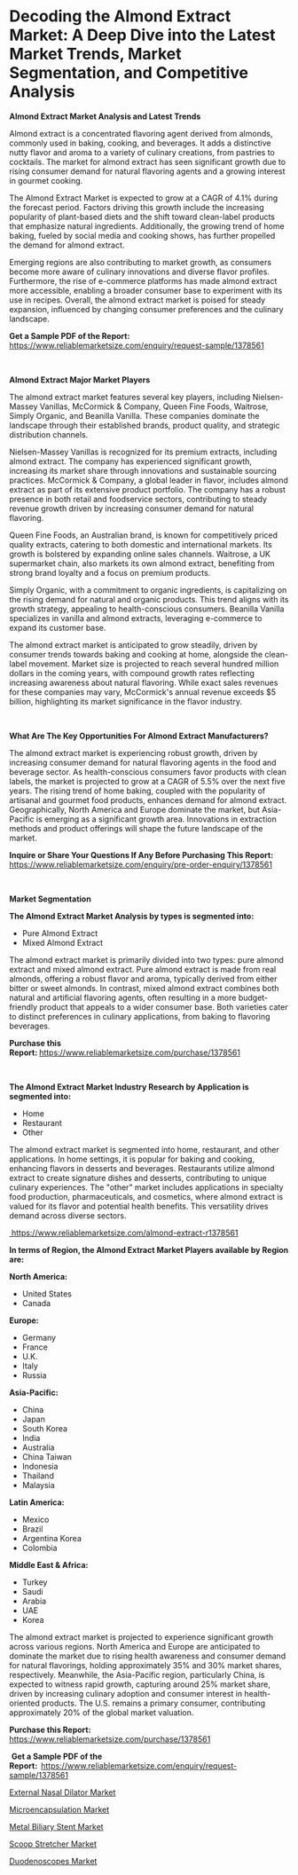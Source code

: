 <p><h1>Decoding the Almond Extract Market: A Deep Dive into the Latest Market Trends, Market Segmentation, and Competitive Analysis</h1></p><p><strong>Almond Extract Market Analysis and Latest Trends</strong></p>
<p><p>Almond extract is a concentrated flavoring agent derived from almonds, commonly used in baking, cooking, and beverages. It adds a distinctive nutty flavor and aroma to a variety of culinary creations, from pastries to cocktails. The market for almond extract has seen significant growth due to rising consumer demand for natural flavoring agents and a growing interest in gourmet cooking.</p><p>The Almond Extract Market is expected to grow at a CAGR of 4.1% during the forecast period. Factors driving this growth include the increasing popularity of plant-based diets and the shift toward clean-label products that emphasize natural ingredients. Additionally, the growing trend of home baking, fueled by social media and cooking shows, has further propelled the demand for almond extract.</p><p>Emerging regions are also contributing to market growth, as consumers become more aware of culinary innovations and diverse flavor profiles. Furthermore, the rise of e-commerce platforms has made almond extract more accessible, enabling a broader consumer base to experiment with its use in recipes. Overall, the almond extract market is poised for steady expansion, influenced by changing consumer preferences and the culinary landscape.</p></p>
<p><strong>Get a Sample PDF of the Report:&nbsp;</strong> <a href="https://www.reliablemarketsize.com/enquiry/request-sample/1378561?utm_campaign=3117&utm_medium=2&utm_source=Github&utm_content=ia&utm_term=07042025&utm_id=almond-extract">https://www.reliablemarketsize.com/enquiry/request-sample/1378561</a></p>
<p>&nbsp;</p>
<p><strong>Almond Extract Major Market Players</strong></p>
<p><p>The almond extract market features several key players, including Nielsen-Massey Vanillas, McCormick & Company, Queen Fine Foods, Waitrose, Simply Organic, and Beanilla Vanilla. These companies dominate the landscape through their established brands, product quality, and strategic distribution channels.</p><p>Nielsen-Massey Vanillas is recognized for its premium extracts, including almond extract. The company has experienced significant growth, increasing its market share through innovations and sustainable sourcing practices. McCormick & Company, a global leader in flavor, includes almond extract as part of its extensive product portfolio. The company has a robust presence in both retail and foodservice sectors, contributing to steady revenue growth driven by increasing consumer demand for natural flavoring.</p><p>Queen Fine Foods, an Australian brand, is known for competitively priced quality extracts, catering to both domestic and international markets. Its growth is bolstered by expanding online sales channels. Waitrose, a UK supermarket chain, also markets its own almond extract, benefiting from strong brand loyalty and a focus on premium products.</p><p>Simply Organic, with a commitment to organic ingredients, is capitalizing on the rising demand for natural and organic products. This trend aligns with its growth strategy, appealing to health-conscious consumers. Beanilla Vanilla specializes in vanilla and almond extracts, leveraging e-commerce to expand its customer base.</p><p>The almond extract market is anticipated to grow steadily, driven by consumer trends towards baking and cooking at home, alongside the clean-label movement. Market size is projected to reach several hundred million dollars in the coming years, with compound growth rates reflecting increasing awareness about natural flavoring. While exact sales revenues for these companies may vary, McCormick's annual revenue exceeds $5 billion, highlighting its market significance in the flavor industry.</p></p>
<p>&nbsp;</p>
<p><strong>What Are The Key Opportunities For Almond Extract Manufacturers?</strong></p>
<p><p>The almond extract market is experiencing robust growth, driven by increasing consumer demand for natural flavoring agents in the food and beverage sector. As health-conscious consumers favor products with clean labels, the market is projected to grow at a CAGR of 5.5% over the next five years. The rising trend of home baking, coupled with the popularity of artisanal and gourmet food products, enhances demand for almond extract. Geographically, North America and Europe dominate the market, but Asia-Pacific is emerging as a significant growth area. Innovations in extraction methods and product offerings will shape the future landscape of the market.</p></p>
<p><strong>Inquire or Share Your Questions If Any Before Purchasing This Report:</strong> <a href="https://www.reliablemarketsize.com/enquiry/pre-order-enquiry/1378561?utm_campaign=3117&utm_medium=2&utm_source=Github&utm_content=ia&utm_term=07042025&utm_id=almond-extract">https://www.reliablemarketsize.com/enquiry/pre-order-enquiry/1378561</a></p>
<p>&nbsp;</p>
<p><strong>Market Segmentation</strong></p>
<p><strong>The Almond Extract Market Analysis by types is segmented into:</strong></p>
<p><ul><li>Pure Almond Extract</li><li>Mixed Almond Extract</li></ul></p>
<p><p>The almond extract market is primarily divided into two types: pure almond extract and mixed almond extract. Pure almond extract is made from real almonds, offering a robust flavor and aroma, typically derived from either bitter or sweet almonds. In contrast, mixed almond extract combines both natural and artificial flavoring agents, often resulting in a more budget-friendly product that appeals to a wider consumer base. Both varieties cater to distinct preferences in culinary applications, from baking to flavoring beverages.</p></p>
<p><strong>Purchase this Report:&nbsp;</strong><a href="https://www.reliablemarketsize.com/purchase/1378561?utm_campaign=3117&utm_medium=2&utm_source=Github&utm_content=ia&utm_term=07042025&utm_id=almond-extract">https://www.reliablemarketsize.com/purchase/1378561</a></p>
<p>&nbsp;</p>
<p><strong>The Almond Extract Market Industry Research by Application is segmented into:</strong></p>
<p><ul><li>Home</li><li>Restaurant</li><li>Other</li></ul></p>
<p><p>The almond extract market is segmented into home, restaurant, and other applications. In home settings, it is popular for baking and cooking, enhancing flavors in desserts and beverages. Restaurants utilize almond extract to create signature dishes and desserts, contributing to unique culinary experiences. The "other" market includes applications in specialty food production, pharmaceuticals, and cosmetics, where almond extract is valued for its flavor and potential health benefits. This versatility drives demand across diverse sectors.</p></p>
<p><a href="https://www.reliablemarketsize.com/almond-extract-r1378561?utm_campaign=3117&utm_medium=2&utm_source=Github&utm_content=ia&utm_term=07042025&utm_id=almond-extract">&nbsp;https://www.reliablemarketsize.com/almond-extract-r1378561</a></p>
<p><strong>In terms of Region, the Almond Extract Market Players available by Region are:</strong></p>
<p>
    <p> <strong> North America: </strong>
        <ul>
            <li>United States</li>
            <li>Canada</li>
        </ul>
        </p> 
    <p> <strong> Europe: </strong>
        <ul>
            <li>Germany</li>
            <li>France</li>
            <li>U.K.</li>
            <li>Italy</li>
            <li>Russia</li>
        </ul>
        </p> 
    <p> <strong> Asia-Pacific: </strong>
        <ul>
            <li>China</li>
            <li>Japan</li>
            <li>South Korea</li>
            <li>India</li>
            <li>Australia</li>
            <li>China Taiwan</li>
            <li>Indonesia</li>
            <li>Thailand</li>
            <li>Malaysia</li>
        </ul>
        </p> 
    <p> <strong> Latin America: </strong>
        <ul>
            <li>Mexico</li>
            <li>Brazil</li>
            <li>Argentina Korea</li>
            <li>Colombia</li>
        </ul>
        </p> 
    <p> <strong> Middle East & Africa: </strong>
        <ul>
            <li>Turkey</li>
            <li>Saudi</li>
            <li>Arabia</li>
            <li>UAE</li>
            <li>Korea</li>
        </ul>
    </p>
    </p>
<p><p>The almond extract market is projected to experience significant growth across various regions. North America and Europe are anticipated to dominate the market due to rising health awareness and consumer demand for natural flavorings, holding approximately 35% and 30% market shares, respectively. Meanwhile, the Asia-Pacific region, particularly China, is expected to witness rapid growth, capturing around 25% market share, driven by increasing culinary adoption and consumer interest in health-oriented products. The U.S. remains a primary consumer, contributing approximately 20% of the global market valuation.</p></p>
<p><strong>Purchase this Report: </strong><a href="https://www.reliablemarketsize.com/purchase/1378561?utm_campaign=3117&utm_medium=2&utm_source=Github&utm_content=ia&utm_term=07042025&utm_id=almond-extract">https://www.reliablemarketsize.com/purchase/1378561</a></p>
<p>&nbsp;<strong>Get a Sample PDF of the Report:&nbsp;&nbsp;</strong><a href="https://www.reliablemarketsize.com/enquiry/request-sample/1378561?utm_campaign=3117&utm_medium=2&utm_source=Github&utm_content=ia&utm_term=07042025&utm_id=almond-extract">https://www.reliablemarketsize.com/enquiry/request-sample/1378561</a></p>
<p><strong></strong></p>
<p><p><a href="https://www.linkedin.com/pulse/in-depth-analysis-external-nasal-dilator-market-l9gec?utm_campaign=3117&utm_medium=2&utm_source=Github&utm_content=ia&utm_term=07042025&utm_id=almond-extract">External Nasal Dilator Market</a></p><p><a href="https://www.linkedin.com/pulse/insightson-microencapsulation-market-examining-markets-ilgjc?utm_campaign=3117&utm_medium=2&utm_source=Github&utm_content=ia&utm_term=07042025&utm_id=almond-extract">Microencapsulation Market</a></p><p><a href="https://www.linkedin.com/pulse/metal-biliary-stent-market-research-key-insights-driving-growth-i6woc?utm_campaign=3117&utm_medium=2&utm_source=Github&utm_content=ia&utm_term=07042025&utm_id=almond-extract">Metal Biliary Stent Market</a></p><p><a href="https://www.linkedin.com/pulse/global-scoop-stretcher-market-analysis-projected-scope-size-cagr-ef02c?utm_campaign=3117&utm_medium=2&utm_source=Github&utm_content=ia&utm_term=07042025&utm_id=almond-extract">Scoop Stretcher Market</a></p><p><a href="https://www.linkedin.com/pulse/duodenoscopes-market-size-growing-106-growth-rate-arpzc?utm_campaign=3117&utm_medium=2&utm_source=Github&utm_content=ia&utm_term=07042025&utm_id=almond-extract">Duodenoscopes Market</a></p></p>